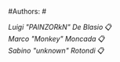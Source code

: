 #Authors: #

*Luigi "PAINZORkN" De Blasio* 📋 <br>
*Marco "Monkey" Moncada* 📋 <br>
*Sabino "unknown" Rotondi* 📋 <br>
